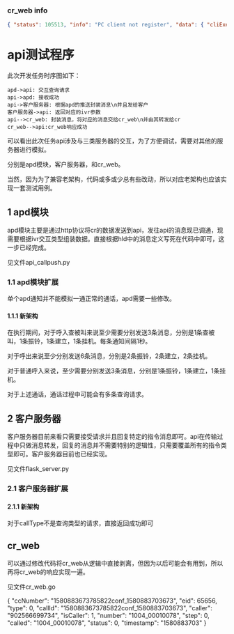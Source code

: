 ### cr_web info

```json
{ "status": 105513, "info": "PC client not register", "data": { "cliExecResult": 105513, "cliExecOutput": { "result": 105513, "string": "PC client not register", "userStatus": 0, "accountMode": 0, "callMode": 0 }
```

# api测试程序

此次开发任务时序图如下：

```sequence
apd->api: 交互查询请求
api->apd: 接收成功
api->客户服务器: 根据apd的推送封装消息\n并且发给客户
客户服务器->api: 返回对应的ivr参数
api-->cr_web: 封装消息，将对应的消息交给cr_web\n并由其转发给cr
cr_web-->api:cr_web响应成功
```

可以看出此次任务api涉及与三类服务器的交互，为了方便调试，需要对其他的服务器进行模拟。

分别是apd模块，客户服务器，和cr_web。



当然，因为为了兼容老架构，代码或多或少总有些改动，所以对应老架构也应该实现一套测试用例。

## 1 apd模块

apd模块主要是通过http协议将cr的数据发送到api，发往api的消息现已调通，现需要根据ivr交互类型组装数据。直接根据hld中的消息定义写死在代码中即可，这一步已经完成。

见文件api_callpush.py

### 1.1 apd模块扩展

单个apd通知并不能模拟一通正常的通话，apd需要一些修改。

#### 1.1.1 新架构

在执行期间，对于呼入查被叫来说至少需要分别发送3条消息，分别是1条查被叫，1条振铃，1条建立，1条挂机。每条通知间隔1秒。

对于呼出来说至少分别发送6条消息，分别是2条振铃，2条建立，2条挂机。

对于普通呼入来说，至少需要分别发送3条消息，分别是1条振铃，1条建立，1条挂机。

对于上述通话，通话过程中可能会有多条查询请求。

## 2 客户服务器

客户服务器目前来看只需要接受请求并且回复特定的指令消息即可。api在传输过程中只做消息转发，回复的消息并不需要特别的逻辑性，只需要覆盖所有的指令类型即可。客户服务器目前也已经实现。

见文件flask_server.py

### 2.1 客户服务器扩展

#### 2.1.1 新架构

对于callType不是查询类型的请求，直接返回成功即可

## cr_web

可以通过修改代码将cr_web从逻辑中直接剥离，但因为以后可能会有用到，所以再将cr_web的响应实现一遍。

见文件cr_web.go

{  "ccNumber": "1580883673785822conf_1580883703673", "eid": 65656, "type": 0, "callId": "1580883673785822conf_1580883703673", "caller": "902566699734", "isCaller": 1, "number": "1004_00010078", "step": 0, "called": "1004_00010078", "status": 0, "timestamp": "1580883703" }

